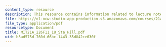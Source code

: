 ```yaml
---
content_type: resource
description: This resource contains information related to lecture notes.
file: https://ol-ocw-studio-app-production.s3.amazonaws.com/courses/21a-226-ethnic-and-national-identity-fall-2011/b3ad575d760d66bc144335d842ce630f_MIT21A_226F11_18_Sta_Hill.pdf
file_type: application/pdf
resourcetype: Document
title: MIT21A_226F11_18_Sta_Hill.pdf
uid: b3ad575d-760d-66bc-1443-35d842ce630f
---
```

